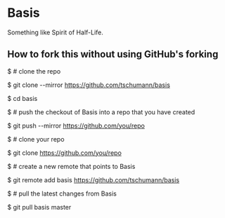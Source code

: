 Basis
=====

Something like Spirit of Half-Life.


How to fork this without using GitHub's forking
-----------------------------------------------

$ # clone the repo

$ git clone --mirror https://github.com/tschumann/basis

$ cd basis

$ # push the checkout of Basis into a repo that you have created

$ git push --mirror https://github.com/you/repo


$ # clone your repo

$ git clone https://github.com/you/repo

$ # create a new remote that points to Basis

$ git remote add basis https://github.com/tschumann/basis

$ # pull the latest changes from Basis

$ git pull basis master